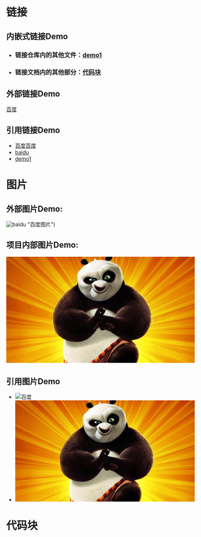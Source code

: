 # 链接

## 内嵌式链接Demo
- ### 链接仓库内的其他文件：[demo1](demo1.md)
- ### 链接文档内的其他部分：[代码块](demo2.md#代码块)

## 外部链接Demo
[百度](https://www.baidu.com)

## 引用链接Demo
- [百度百度][baidu]  
- [baidu]
- [demo1]
# 图片

## 外部图片Demo:
![baidu](https://www.baidu.com/img/PCtm_d9c8750bed0b3c7d089fa7d55720d6cf.png) "百度图片")

## 项目内部图片Demo:
![Kung Fu panda](images/panda.jpg "功夫熊猫")

## 引用图片Demo
- ![百度][baidu]
- ![kung fu panda][Kung Fu panda]
# 代码块




<!-- 定义链接引用 -->
[baidu]:https://www.baidu.com
[demo1]:demo1.md

<!-- 定义图片引用 -->
[baidu]:https://www.baidu.com/img/PCtm_d9c8750bed0b3c7d089fa7d55720d6cf.png "百度图片"
[Kung Fu panda]:images/panda.jpg "功夫熊猫"